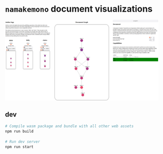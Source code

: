# `namakemono` document visualizations

![screenshot of document graph simulation](/screenshot.png)

## dev

```bash
# Compile wasm package and bundle with all other web assets
npm run build

# Run dev server
npm run start
```
